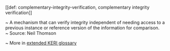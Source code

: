 [[def: complementary-integrity-verification, complementary integrity verification]]

~ A mechanism that can verify integrity independent of needing access to a previous instance or reference version of the information for comparison.  
~ Source: Neil Thomson

~ More in <a href="https://weboftrust.github.io/WOT-terms/docs/glossary/complementary-integrity-verification">extended KERI glossary</a>
